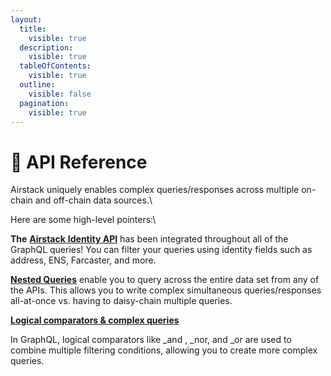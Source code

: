 ```yaml
---
layout:
  title:
    visible: true
  description:
    visible: true
  tableOfContents:
    visible: true
  outline:
    visible: false
  pagination:
    visible: true
---
```


# 📖 API Reference

Airstack uniquely enables complex queries/responses across multiple on-chain and off-chain data sources.\\

Here are some high-level pointers:\\

**The** [**Airstack** **Identity API**](airstack-identity-api.md) has been integrated throughout all of the GraphQL queries! You can filter your queries using identity fields such as address, ENS, Farcaster, and more.

[**Nested Queries**](../overview/nested-queries.md) enable you to query across the entire data set from any of the APIs. This allows you to write complex simultaneous queries/responses all-at-once vs. having to daisy-chain multiple queries.

[**Logical comparators & complex queries**](../overview/working-with-graphql.md)

In GraphQL, logical comparators like \_and , \_nor, and \_or are used to combine multiple filtering conditions, allowing you to create more complex queries.

